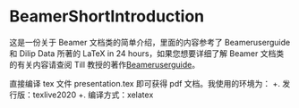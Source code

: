 # BeamerShortIntroduction
这是一份关于 Beamer 文档类的简单介绍，里面的内容参考了 Beameruserguide 和 Dilip Data 所著的 LaTeX in 24 hours，如果您想要详细了解 Beamer 文档类的有关内容请查阅 Till 教授的著作[Beameruserguide](http://mirrors.ctan.org/macros/latex/contrib/beamer/doc/beameruserguide.pdf)。

直接编译 tex 文件 presentation.tex 即可获得 pdf 文档。我使用的环境为：
+. 发行版：texlive2020
+. 编译方式：xelatex
